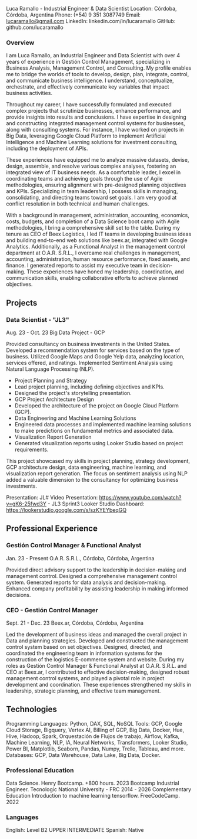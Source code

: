 Luca Ramallo - Industrial Engineer & Data Scientist
Location: Córdoba, Córdoba, Argentina
Phone: (+54) 9 351 3087749
Email: lucaramallo@gmail.com
LinkedIn: linkedin.com/in/lucaramallo
GitHub: github.com/lucaramallo

### Overview
I am Luca Ramallo, an Industrial Engineer and Data Scientist with over 4 years of experience in Gestión Control Management, specializing in Business Analysis, Management Control, and Consulting. My profile enables me to bridge the worlds of tools to develop, design, plan, integrate, control, and communicate business intelligence. I understand, conceptualize, orchestrate, and effectively communicate key variables that impact business activities.

Throughout my career, I have successfully formulated and executed complex projects that scrutinize businesses, enhance performance, and provide insights into results and conclusions. I have expertise in designing and constructing integrated management control systems for businesses, along with consulting systems. For instance, I have worked on projects in Big Data, leveraging Google Cloud Platform to implement Artificial Intelligence and Machine Learning solutions for investment consulting, including the deployment of APIs.

These experiences have equipped me to analyze massive datasets, devise, design, assemble, and resolve various complex analyses, fostering an integrated view of IT business needs. As a comfortable leader, I excel in coordinating teams and achieving goals through the use of Agile methodologies, ensuring alignment with pre-designed planning objectives and KPIs. Specializing in team leadership, I possess skills in managing, consolidating, and directing teams toward set goals. I am very good at conflict resolution in both technical and human challenges.

With a background in management, administration, accounting, economics, costs, budgets, and completion of a Data Science boot camp with Agile methodologies, I bring a comprehensive skill set to the table. During my tenure as CEO of Beex Logistics, I led IT teams in developing business ideas and building end-to-end web solutions like beex.ar, integrated with Google Analytics. Additionally, as a Functional Analyst in the management control department at O.A.R. S.R.L., I overcame real challenges in management, accounting, administration, human resource performance, fixed assets, and finance. I generated reports to assist my executive team in decision-making. These experiences have honed my leadership, coordination, and communication skills, enabling collaborative efforts to achieve planned objectives.

## Projects

### Data Scientist - "JL3"
Aug. 23 - Oct. 23
Big Data Project - GCP

Provided consultancy on business investments in the United States.
Developed a recommendation system for services based on the type of business.
Utilized Google Maps and Google Yelp data, analyzing location, services offered, and ratings.
Implemented Sentiment Analysis using Natural Language Processing (NLP).
* Project Planning and Strategy
* Lead project planning, including defining objectives and KPIs.
* Designed the project's storytelling presentation.
* GCP Project Architecture Design
* Developed the architecture of the project on Google Cloud Platform (GCP).
* Data Engineering and Machine Learning Solutions
* Engineered data processes and implemented machine learning solutions to make predictions on fundamental metrics and associated data.
* Visualization Report Generation
* Generated visualization reports using Looker Studio based on project requirements.

This project showcased my skills in project planning, strategy development, GCP architecture design, data engineering, machine learning, and visualization report generation. The focus on sentiment analysis using NLP added a valuable dimension to the consultancy for optimizing business investments.

Presentation: JL# Video Presentation: https://www.youtube.com/watch?v=gK6-25fwd3Y - 
JL3 Sprint3 Looker Studio Dashboard:  https://lookerstudio.google.com/s/szKYEYbeqGQ 

## Professional Experience

### Gestión Control Manager & Functional Analyst
Jan. 23 - Present
O.A.R. S.R.L., Córdoba, Córdoba, Argentina

Provided direct advisory support to the leadership in decision-making and management control.
Designed a comprehensive management control system.
Generated reports for data analysis and decision-making.
Enhanced company profitability by assisting leadership in making informed decisions.

### CEO - Gestión Control Manager
Sept. 21 - Dec. 23
Beex.ar, Córdoba, Córdoba, Argentina

Led the development of business ideas and managed the overall project in Data and planning strategies.
Developed and constructed the management control system based on set objectives.
Designed, directed, and coordinated the engineering team in information systems for the construction of the logistics E-commerce system and website.
During my roles as Gestión Control Manager & Functional Analyst at O.A.R. S.R.L. and CEO at Beex.ar, I contributed to effective decision-making, designed robust management control systems, and played a pivotal role in project development and coordination. These experiences strengthened my skills in leadership, strategic planning, and effective team management.

## Technologies

Programming Languages: Python, DAX, SQL, NoSQL
Tools: GCP, Google Cloud Storage, Bigquery, Vertex AI, Billing of GCP, Big Data, Docker, Hue, Hive, Hadoop, Spark, Orquestación de Flujos de trabajo, Airflow, Kafka, Machine Learning, NLP, IA, Neural Networks, Transformers, Looker Studio, Power BI, Matplotlib, Seaborn, Pandas, Numpy, Trello, Tableau, and more.
Databases: GCP, Data Warehouse, Data Lake, Big Data, Docker.

### Professional Education

Data Science. Henry Bootcamp. +800 hours. 2023
Bootcamp Industrial Engineer. Tecnologic National University - FRC 2014 - 2026
Complementary Education
Introduction to machine learning tensorflow. FreeCodeCamp. 2022

### Languages

English: Level B2 UPPER INTERMEDIATE
Spanish: Native
